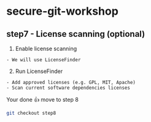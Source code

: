 # secure-git-workshop

## step7 - License scanning (optional)

1. Enable license scanning
```
- We will use LicenseFinder
```

2. Run LicenseFinder
```
- Add approved licenses (e.g. GPL, MIT, Apache)
- Scan current software dependencies licenses
```

Your done 👍 move to step 8
```bash
git checkout step8
```
